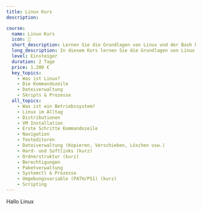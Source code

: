 ```yaml
---
title: Linux Kurs
description: 

course:
  name: Linux Kurs
  icon: 🐧
  short_description: Lernen Sie die Grundlagen von Linux und der Bash kennen
  long_description: In diesem Kurs lernen Sie die Grundlagen von Linux kennen. Sie lernen die wichtigsten Befehle und die Struktur von Linux kennen. Sie lernen, wie Sie Dateien und Verzeichnisse verwalten und wie Sie Prozesse steuern. Sie lernen, wie Sie Benutzer und Gruppen verwalten und wie Sie Rechte vergeben. Sie lernen, wie Sie Software installieren und wie Sie das System konfigurieren. Sie lernen, wie Sie das System überwachen und wie Sie es absichern. Sie lernen, wie Sie das System warten und wie Sie es sichern. Sie lernen, wie Sie das System erweitern und wie Sie es wiederherstellen.
  level: Einsteiger
  duration: 2 Tage
  price: 1.200 €
  key_topics:
    - Was ist Linux?
    - Die Kommandozeile
    - Dateiverwaltung
    - Skripts & Prozesse
  all_topics:
    - Was ist ein Betriebssystem?
    - Linux im Alltag
    - Distributionen
    - VM Installation
    - Erste Schritte Kommandozeile
    - Navigation
    - Texteditoren
    - Dateiverwaltung (Kopieren, Verschieben, Löschen usw.)
    - Hard- und Softlinks (kurz)
    - Ordnerstruktur (kurz)
    - Berechtigungen
    - Paketverwaltung
    - Systemctl & Prozesse
    - Umgebungsvariable (PATH/PS1) (kurz)
    - Scripting
---
```


Hallo Linux